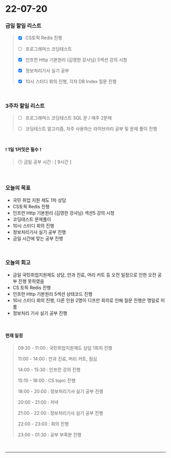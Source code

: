 # 22-07-20
 ### 금일 할일 리스트 

> - [x]  CS토픽 Redis 진행  
>
> - [ ]  프로그래머스 코딩테스트
>
> - [x]  인프런 Http 기본원리 (김영한 강사님) 5섹션 강의 시청
>
> - [x]  정보처리기사 실기 공부
>
> - [x]  10시 스터디 회의 진행, 각자 DB Index 질문 진행

<br/>

### 3주차 할일 리스트  

> - [ ]  프로그래머스 코딩테스트 SQL 문 / 매주 2문제  
>
> - [ ]  코딩테스트 알고리즘, 자주 사용하는 라이브러리 공부 및 문제 풀이 진행

<br/>

❗ **1일 1커밋은 필수** ❗
> 🕒 금일 공부 시간 :  [ 9시간 ]    
  
<br/>

### 오늘의 목표
- 국민 취업 지원 제도 1차 상담
- CS토픽 Redis 진행 
- 인프런 Http 기본원리 (김영한 강사님) 섹션5 강의 시청
- 코딩테스트 문제풀이
- 10시 스터디 회의 진행
- 정보처리기사 실기 공부 진행
- 금일 시간에 맞는 공부 진행

<br>

### 오늘의 회고
- 금일 국민취업지원제도 상담, 안과 진료, 머리 커트 등 오전 일정으로 인한 오전 공부 진행 못하였음
- CS 토픽 Redis 진행
- 인프런 Http 기본원리 5섹션 상태코드 진행
- 10시 스터디 회의 진행, 다른 인원 2명이 디프만 회의로 인해 질문 진행은 명일로 미룸
- 정보처리 기사 실기 공부 진행


<br>

#### 현재 일정  

> 09:30 - 11:00 : 국민취업지원제도 상담 1회차 진행
>
> 11:00 - 14:00 : 안과 진료, 머리 커트, 점심
>
> 14:00 - 15:30 : 인프런 강의 진행
>
> 15:10 - 18:00 : CS topic 진행
>
> 18:00 - 20:00 : 정보처리기사 실기 공부 진행
>
> 20:00 - 21:00 : 저녁
>
> 21:00 - 22:00 : 정보처리기사 실기 공부 진행
>
> 22:00 - 23:00 : 회의 진행
>
> 23:00 - 01:30 : 공부 부족분 진행

<br/>

------------  